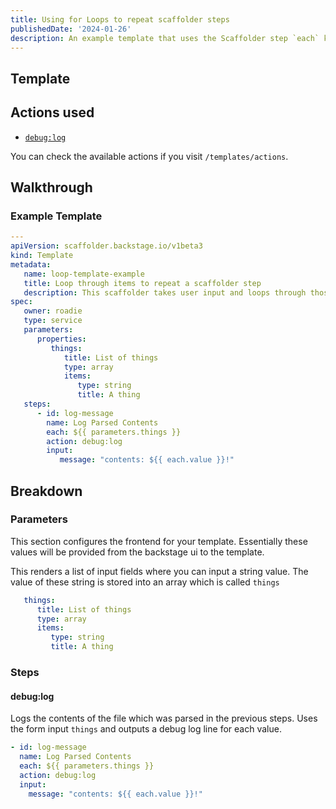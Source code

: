 ```yaml
---
title: Using for Loops to repeat scaffolder steps
publishedDate: '2024-01-26'
description: An example template that uses the Scaffolder step `each` key word to repeat a step
---
```


## Template

## Actions used

- [`debug:log`](https://github.com/backstage/backstage/blob/54b9f073d13d878fce652c9ec8b8cdfc5fd85c6a/plugins/scaffolder-backend/src/scaffolder/actions/builtin/debug/log.ts)

You can check the available actions if you visit `/templates/actions`.

## Walkthrough

### Example Template

```yaml
---
apiVersion: scaffolder.backstage.io/v1beta3
kind: Template
metadata:
   name: loop-template-example
   title: Loop through items to repeat a scaffolder step
   description: This scaffolder takes user input and loops through those into a log output.
spec:
   owner: roadie
   type: service
   parameters:
      properties:
         things:
            title: List of things
            type: array
            items:
               type: string
               title: A thing
   steps:
      - id: log-message
        name: Log Parsed Contents
        each: ${{ parameters.things }}
        action: debug:log
        input:
           message: "contents: ${{ each.value }}!"
```

## Breakdown

### Parameters

This section configures the frontend for your template. Essentially these values will be provided from the backstage ui to the template.

This renders a list of input fields where you can input a string value. The value of these string is stored into an array which is called `things`

```yaml
   things:
      title: List of things
      type: array
      items:
         type: string
         title: A thing
```

### Steps

#### debug:log

Logs the contents of the file which was parsed in the previous steps. Uses the form input `things` and outputs a debug log line for each value.

```yaml
- id: log-message
  name: Log Parsed Contents
  each: ${{ parameters.things }}
  action: debug:log
  input:
    message: "contents: ${{ each.value }}!"
```
